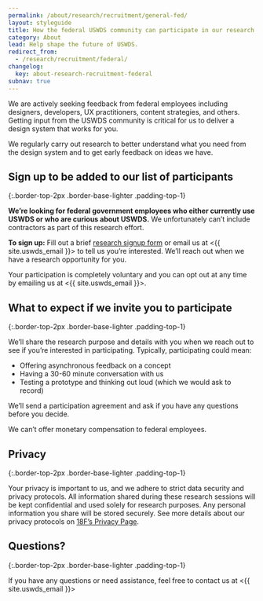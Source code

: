 ```yaml
---
permalink: /about/research/recruitment/general-fed/
layout: styleguide
title: How the federal USWDS community can participate in our research
category: About
lead: Help shape the future of USWDS.
redirect_from:
  - /research/recruitment/federal/
changelog:
  key: about-research-recruitment-federal
subnav: true
---
```


We are actively seeking feedback from federal employees including designers, developers, UX practitioners, content strategies, and others. Getting input from the USWDS community is critical for us to deliver a design system that works for you.

We regularly carry out research to better understand what you need from the design system and to get early feedback on ideas we have.

## Sign up to be added to our list of participants

{:.border-top-2px .border-base-lighter .padding-top-1}

**We’re looking for federal government employees who either currently use USWDS or who are curious about USWDS.** We unfortunately can’t include contractors as part of this research effort.

**To sign up:**  Fill out a brief [research signup form](https://touchpoints.app.cloud.gov/touchpoints/08432480/submit) or email us at <{{ site.uswds_email }}> to tell us you’re interested. We’ll reach out when we have a research opportunity for you.

Your participation is completely voluntary and you can opt out at any time by emailing us at <{{ site.uswds_email }}>.

## What to expect if we invite you to participate

{:.border-top-2px .border-base-lighter .padding-top-1}

We’ll share the research purpose and details with you when we reach out to see if you’re interested in participating. Typically, participating could mean:

- Offering asynchronous feedback on a concept
- Having a 30-60 minute conversation with us
- Testing a prototype and thinking out loud (which we would ask to record)

We’ll send a participation agreement and ask if you have any questions before you decide.

We can’t offer monetary compensation to federal employees.

## Privacy

{:.border-top-2px .border-base-lighter .padding-top-1}

Your privacy is important to us, and we adhere to strict data security and privacy protocols. All information shared during these research sessions will be kept confidential and used solely for research purposes. Any personal information you share will be stored securely. See more details about our privacy protocols on [18F’s Privacy Page](https://ux-guide.18f.gov/research/privacy/).

## Questions?

{:.border-top-2px .border-base-lighter .padding-top-1}

If you have any questions or need assistance, feel free to contact us at <{{ site.uswds_email }}>
